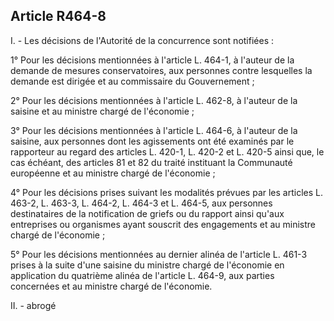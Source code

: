 Article R464-8
----
I. - Les décisions de l'Autorité de la concurrence sont notifiées :

1° Pour les décisions mentionnées à l'article L. 464-1, à l'auteur de la demande
de mesures conservatoires, aux personnes contre lesquelles la demande est
dirigée et au commissaire du Gouvernement ;

2° Pour les décisions mentionnées à l'article L. 462-8, à l'auteur de la saisine
et au ministre chargé de l'économie ;

3° Pour les décisions mentionnées à l'article L. 464-6, à l'auteur de la
saisine, aux personnes dont les agissements ont été examinés par le rapporteur
au regard des articles L. 420-1, L. 420-2 et L. 420-5 ainsi que, le cas échéant,
des articles 81 et 82 du traité instituant la Communauté européenne et au
ministre chargé de l'économie ;

4° Pour les décisions prises suivant les modalités prévues par les articles L.
463-2, L. 463-3, L. 464-2, L. 464-3 et L. 464-5, aux personnes destinataires de
la notification de griefs ou du rapport ainsi qu'aux entreprises ou organismes
ayant souscrit des engagements et au ministre chargé de l'économie ;

5° Pour les décisions mentionnées au dernier alinéa de l'article L. 461-3 prises
à la suite d'une saisine du ministre chargé de l'économie en application du
quatrième alinéa de l'article L. 464-9, aux parties concernées et au ministre
chargé de l'économie.

II. - abrogé
